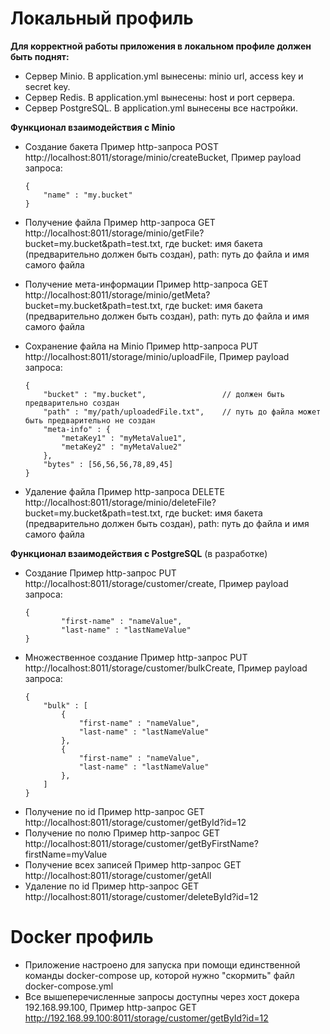 # Локальный профиль

**Для корректной работы приложения в локальном профиле должен быть поднят:**

+ Сервер Minio. В application.yml вынесены: minio url, access key и secret key.
+ Сервер Redis. В application.yml вынесены: host и port сервера.
+ Сервер PostgreSQL. В application.yml вынесены все настройки.

**Функционал взаимодействия с Minio**

+ Создание бакета
    Пример http-запроса POST http://localhost:8011/storage/minio/createBucket,
    Пример payload запроса:
    
    ```
    {
        "name" : "my.bucket"
    }
    ```
    
+ Получение файла
    Пример http-запроса GET http://localhost:8011/storage/minio/getFile?bucket=my.bucket&path=test.txt,
    где bucket: имя бакета (предварительно должен быть создан), path: путь до файла и имя самого файла
+ Получение мета-информации
    Пример http-запроса GET http://localhost:8011/storage/minio/getMeta?bucket=my.bucket&path=test.txt,
    где bucket: имя бакета (предварительно должен быть создан), path: путь до файла и имя самого файла
+ Сохранение файла на Minio
    Пример http-запроса PUT http://localhost:8011/storage/minio/uploadFile,
    Пример payload запроса:
    
    ```
    {
    	"bucket" : "my.bucket",                 // должен быть предварительно создан
    	"path" : "my/path/uploadedFile.txt",    // путь до файла может быть предварительно не создан
    	"meta-info" : {
    		"metaKey1" : "myMetaValue1",
    		"metaKey2" : "myMetaValue2"
    	},
    	"bytes" : [56,56,56,78,89,45]
    }
    ```
    
+ Удаление файла
    Пример http-запроса DELETE http://localhost:8011/storage/minio/deleteFile?bucket=my.bucket&path=test.txt,
    где bucket: имя бакета (предварительно должен быть создан), path: путь до файла и имя самого файла

**Функционал взаимодействия с PostgreSQL** (в разработке)

+ Создание
    Пример http-запрос PUT http://localhost:8011/storage/customer/create,
    Пример payload запроса:
    ```
    {
        	"first-name" : "nameValue",
        	"last-name" : "lastNameValue"
    }
    ```
+ Множественное создание
    Пример http-запрос PUT http://localhost:8011/storage/customer/bulkCreate,
    Пример payload запроса:
    ```
    {
        "bulk" : [
            {
       	        "first-name" : "nameValue",
       	        "last-name" : "lastNameValue"
       	    },
       	    {
                "first-name" : "nameValue",
                "last-name" : "lastNameValue"
            },
       	]
    }
    ```
+ Получение по id
    Пример http-запрос GET http://localhost:8011/storage/customer/getById?id=12
+ Получение по полю
    Пример http-запрос GET http://localhost:8011/storage/customer/getByFirstName?firstName=myValue
+ Получение всех записей
    Пример http-запрос GET http://localhost:8011/storage/customer/getAll
+ Удаление по id
    Пример http-запрос GET http://localhost:8011/storage/customer/deleteById?id=12

# Docker профиль

+ Приложение настроено для запуска при помощи единственной команды docker-compose up, которой нужно
    "скормить" файл docker-compose.yml
+ Все вышеперечисленные запросы доступны через хост докера 192.168.99.100,
   Пример http-запрос GET http://192.168.99.100:8011/storage/customer/getById?id=12
